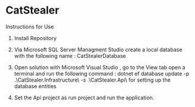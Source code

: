 # CatStealer

Instructions for Use 

1) Install Repository

2) Via Microsoft SQL Server Managment Studio create a local database with the following name : CatStealerDatabase

3) Open solution with Microsoft Visual Studio , go to the View tab  open a terminal and run the following command : dotnet ef database update -p .\CatStealer.Infrastructure\ -s .\CatStealer.Api\ for setting up the database entities

4) Set the Api project as run project and run the application.

   
